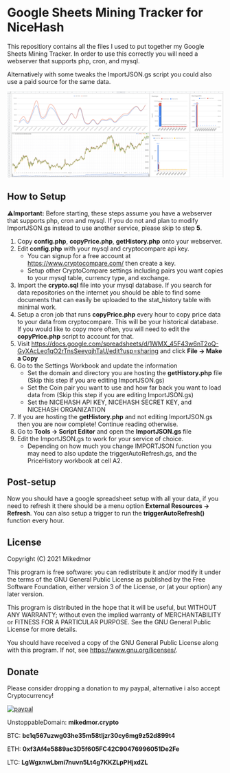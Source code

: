 # Google Sheets Mining Tracker for NiceHash

This repositiory contains all the files I used to put together my Google Sheets Mining Tracker.
In order to use this correctly you will need a webserver that supports php, cron, and mysql.

Alternatively with some tweaks the ImportJSON.gs script you could also use a paid source for the same data.

![Spreadsheet Dashboard](preview.png)

## How to Setup
**⚠️Important:** Before starting, these steps assume you have a webserver that supports php, cron and mysql. If you do not and plan to modify ImportJSON.gs instead to use another service, please skip to step **5**.

1. Copy **config.php**, **copyPrice.php**, **getHistory.php** onto your webserver.
2. Edit **config.php** with your mysql and cryptocompare api key.
    - You can signup for a free account at https://www.cryptocompare.com/ then create a key.
    - Setup other CryptoCompare settings including pairs you want copies to your mysql table, currency type, and exchange.
3. Import the **crypto.sql** file into your mysql database. If you search for data repositories on the internet you should be able to find some documents that can easily be uploaded to the stat_history table with minimal work.
4. Setup a cron job that runs **copyPrice.php** every hour to copy price data to your data from cryptocompare. This will be your historical database. If you would like to copy more often, you will need to edit the **copyPrice.php** script to account for that.
5. Visit https://docs.google.com/spreadsheets/d/1WMX_45F43w6nT2oQ-GyXAcLeo1qO2rTnsSeeyqjhTaU/edit?usp=sharing and click **File -> Make a Copy**
6. Go to the Settings Workbook and update the information
    - Set the domain and directory you are hosting the **getHistory.php** file (Skip this step if you are editing ImportJSON.gs)
    - Set the Coin pair you want to use and how far back you want to load data from (Skip this step if you are editing ImportJSON.gs)
    - Set the NICEHASH API KEY, NICEHASH SECRET KEY, and NICEHASH ORGANIZATION
7. If you are hosting the **getHistory.php** and not editing ImportJSON.gs then you are now complete! Continue reading otherwise.
8. Go to **Tools -> Script Editor** and open the **ImportJSON.gs** file
9. Edit the ImportJSON.gs to work for your service of choice.
    - Depending on how much you change IMPORTJSON function you may need to also update the triggerAutoRefresh.gs, and the PriceHistory workbook at cell A2.

## Post-setup
Now you should have a google spreadsheet setup with all your data, if you need to refresh it there should be a menu option **External Resources -> Refresh**. You can also setup a trigger to run the **triggerAutoRefresh()** function every hour.

## License

Copyright (C) 2021 Mikedmor

This program is free software: you can redistribute it and/or modify
it under the terms of the GNU General Public License as published by
the Free Software Foundation, either version 3 of the License, or
(at your option) any later version.

This program is distributed in the hope that it will be useful,
but WITHOUT ANY WARRANTY; without even the implied warranty of
MERCHANTABILITY or FITNESS FOR A PARTICULAR PURPOSE.  See the
GNU General Public License for more details.

You should have received a copy of the GNU General Public License
along with this program.  If not, see <https://www.gnu.org/licenses/>.

## Donate
Please consider dropping a donation to my paypal, alternative i also accept Cryptocurrency!

[![paypal](https://www.paypalobjects.com/en_US/i/btn/btn_donateCC_LG.gif)](https://www.paypal.com/cgi-bin/webscr?cmd=_s-xclick&hosted_button_id=K3LCC3QY2LSE8)

UnstoppableDomain: **mikedmor.crypto**

BTC: **bc1q567uzwg03he35m58tljzr30cy6mg9z52d899t4**

ETH: **0xf3Af4e5889ac3D5f605FC42C90476996051De2Fe**

LTC: **LgWgxnwLbmi7nuvn5Lt4g7KKZLpPHjxdZL**
